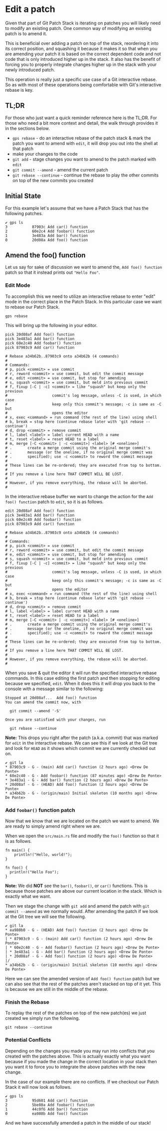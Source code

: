 # Edit a patch

Given that part of Git Patch Stack is iterating on patches you will likely need
to modify an existing patch. One common way of modifying an existing patch is
to amend it.

This is beneficial over adding a patch on top of the stack, reordering it into
its correct position, and squashing it because it makes it so that when you
are amending your patch it is based on the correct dependent code and not code
that is only introduced higher up in the stack. It also has the benefit of
forcing you to properly integrate changes higher up in the stack with your
newly introduced patch.

This operation is really just a specific use case of a Git interactive rebase.
So as with most of these operations being comfortable with Git's interactive
rebase is key.

## TL;DR

For those who just want a quick reminder reference here is the TL;DR. For those
who need a bit more context and detail, the walk through provides it in the
sections below.

- `gps rebase` - do an interactive rebase of the patch stack & mark the patch
  you want to amend with `edit`, it will drop you out into the shell at that
  patch
- make your changes to the code
- `git add` - stage changes you want to amend to the patch marked with `edit`
- `git commit --amend` - amend the current patch
- `git rebase --continue` - continue the rebase to play the other commits on
  top of the new commits you created

## Initial State

For this example let's assume that we have a Patch Stack that has the following
patches. 

```
✔ gps ls
3           87903c Add car() function
2           60e2c4 Add foobar() function
1           3e483a Add bar() function
0           20d08a Add foo() function
```

## Amend the foo() function

Let us say for sake of discussion we want to amend the, `Add foo() function`
patch so that it instead prints out `"Hello Foo"`.

### Edit Mode

To accomplish this we need to utilize an interactive rebase to enter "edit"
mode in the correct place in the Patch Stack. In this particular case we
want to rebase our Patch Stack.

```
gps rebase
```

This will bring up the following in your editor.

```
pick 20d08af Add foo() function
pick 3e483a1 Add bar() function
pick 60e2c40 Add foobar() function
pick 87903c9 Add car() function

# Rebase a34b62b..87903c9 onto a34b62b (4 commands)
#
# Commands:
# p, pick <commit> = use commit
# r, reword <commit> = use commit, but edit the commit message
# e, edit <commit> = use commit, but stop for amending
# s, squash <commit> = use commit, but meld into previous commit
# f, fixup [-C | -c] <commit> = like "squash" but keep only the previous
#                    commit's log message, unless -C is used, in which case
#                    keep only this commit's message; -c is same as -C but
#                    opens the editor
# x, exec <command> = run command (the rest of the line) using shell
# b, break = stop here (continue rebase later with 'git rebase --continue')
# d, drop <commit> = remove commit
# l, label <label> = label current HEAD with a name
# t, reset <label> = reset HEAD to a label
# m, merge [-C <commit> | -c <commit>] <label> [# <oneline>]
# .       create a merge commit using the original merge commit's
# .       message (or the oneline, if no original merge commit was
# .       specified); use -c <commit> to reword the commit message
#
# These lines can be re-ordered; they are executed from top to bottom.
#
# If you remove a line here THAT COMMIT WILL BE LOST.
#
# However, if you remove everything, the rebase will be aborted.
#
```

In the interactive rebase buffer we want to change the action for the `Add
foo() function` patch to `edit`, so it is as follows.

```
edit 20d08af Add foo() function
pick 3e483a1 Add bar() function
pick 60e2c40 Add foobar() function
pick 87903c9 Add car() function

# Rebase a34b62b..87903c9 onto a34b62b (4 commands)
#
# Commands:
# p, pick <commit> = use commit
# r, reword <commit> = use commit, but edit the commit message
# e, edit <commit> = use commit, but stop for amending
# s, squash <commit> = use commit, but meld into previous commit
# f, fixup [-C | -c] <commit> = like "squash" but keep only the previous
#                    commit's log message, unless -C is used, in which case
#                    keep only this commit's message; -c is same as -C but
#                    opens the editor
# x, exec <command> = run command (the rest of the line) using shell
# b, break = stop here (continue rebase later with 'git rebase --continue')
# d, drop <commit> = remove commit
# l, label <label> = label current HEAD with a name
# t, reset <label> = reset HEAD to a label
# m, merge [-C <commit> | -c <commit>] <label> [# <oneline>]
# .       create a merge commit using the original merge commit's
# .       message (or the oneline, if no original merge commit was
# .       specified); use -c <commit> to reword the commit message
#
# These lines can be re-ordered; they are executed from top to bottom.
#
# If you remove a line here THAT COMMIT WILL BE LOST.
#
# However, if you remove everything, the rebase will be aborted.
#
```

When you save & quit the editor it will run the specified interactive rebase
commands. In this case editing the first patch and then stopping for editing
because we specified, `edit`. When it does this it will drop you back to the
console with a message similar to the following:

```
Stopped at 20d08af...  Add foo() function
You can amend the commit now, with

  git commit --amend '-S'

Once you are satisfied with your changes, run

  git rebase --continue

```

**Note:** This drops you right after the patch (a.k.a. commit) that was marked
for `edit` in the interactive rebase. We can see this if we look at the Git
tree and look for `HEAD` as it shows which commit we are currently checked out
on.

```
✔ git la
* 87903c9 - G - (main) Add car() function (2 hours ago) <Drew De Ponte>
* 60e2c40 - G - Add foobar() function (87 minutes ago) <Drew De Ponte>
* 3e483a1 - G - Add bar() function (2 hours ago) <Drew De Ponte>
* 20d08af - G - (HEAD) Add foo() function (2 hours ago) <Drew De Ponte>
* a34b62b - G - (origin/main) Initial skeleton (10 months ago) <Drew De Ponte>
```

### Add `foobar()` function patch

Now that we know that we are located on the patch we want to amend. We are
ready to simply amend right where we are.

When we open the `src/main.rs` file and modify the `foo()` function so that it
is as follows.

```
fn main() {
    println!("Hello, world!");
}

fn foo() {
  println!("Hello Foo");
}
```

**Note:** We did **NOT** see the `bar()`, `foobar()`, or `car()` functions.
This is because those patches are above our current location in the stack.
Which is exactly what we want.

Then we stage the change with `git add` and amend the patch with `git commit
--amend` as we normally would. After amending the patch if we look at the Git
tree we will see the following.

```
✔ git la
* ea980b0 - G - (HEAD) Add foo() function (2 hours ago) <Drew De Ponte>
| * 87903c9 - G - (main) Add car() function (2 hours ago) <Drew De Ponte>
| * 60e2c40 - G - Add foobar() function (2 hours ago) <Drew De Ponte>
| * 3e483a1 - G - Add bar() function (2 hours ago) <Drew De Ponte>
| * 20d08af - G - Add foo() function (2 hours ago) <Drew De Ponte>
|/
* a34b62b - G - (origin/main) Initial skeleton (10 months ago) <Drew De Ponte>
```

Here we can see the amended version of `Add foo() function` patch but we can
also see that the rest of the patches aren't stacked on top of it yet. This is
because we are still in the middle of the rebase.

### Finish the Rebase

To replay the rest of the patches on top of the new patch(es) we just created
we simply run the following.

```
git rebase --continue
```

### Potential Conflicts

Depending on the changes you made you may run into conflicts that you created
with the patches above. This is actually exactly what you want because if you
made the change in the correct location in your stack then you want it to force
you to integrate the above patches with the new change.

In the case of our example there are no conflicts.
If we checkout our Patch Stack it will now look as follows.

```
✔ gps ls
3           95d601 Add car() function
2           5be80a Add foobar() function
1           44c0f6 Add bar() function
0           ea980b Add foo() function
```

And we have successfully amended a patch in the middle of our stack!

